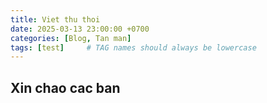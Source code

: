 ```yaml
---
title: Viet thu thoi
date: 2025-03-13 23:00:00 +0700
categories: [Blog, Tan man]
tags: [test]     # TAG names should always be lowercase
---
```

## Xin chao cac ban

